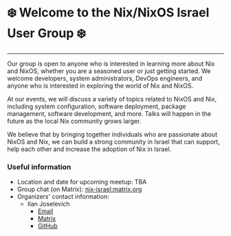 # ❄️ Welcome to the Nix/NixOS Israel User Group ❄️

---

Our group is open to anyone who is interested in learning more about Nix and NixOS, whether you are a seasoned user or just getting started. We welcome developers, system administrators, DevOps engineers, and anyone who is interested in exploring the world of Nix and NixOS.

At our events, we will discuss a variety of topics related to NixOS and Nix, including system configuration, software deployment, package management, software development, and more. Talks will happen in the future as the local Nix community grows larger.

We believe that by bringing together individuals who are passionate about NixOS and Nix, we can build a strong community in Israel that can support, help each other and increase the adoption of Nix in Israel.

### Useful information

- Location and date for upcoming meetup: TBA
- Group chat (on Matrix): [nix-israel:matrix.org](https://matrix.to/#/#nix-israel:matrix.org)
- Organizers' contact information:
  * Ilan Joselevich
    - [Email](mailto:personal@ilanjoselevich.com)
    - [Matrix](https://matrix.to/#/@kranzes:matrix.org)
    - [GitHub](https://github.com/Kranzes)
